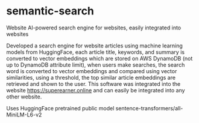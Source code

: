 # semantic-search
Website AI-powered search engine for websites, easily integrated into websites

Developed a search engine for website articles using machine learning models from HuggingFace, each article title, keywords, and summary is converted to vector embeddings which are stored on AWS DynamoDB (not up to DynamoDB attribute limit), when users make searches, the search word is converted to vector embeddings and compared using vector similarities, using a threshold, the top similar article embeddings are retrieved and shown to the user. This software was integrated into the website https://superearner.online and can easily be integrated into any other website.

Uses HuggingFace pretrained public model sentence-transformers/all-MiniLM-L6-v2
